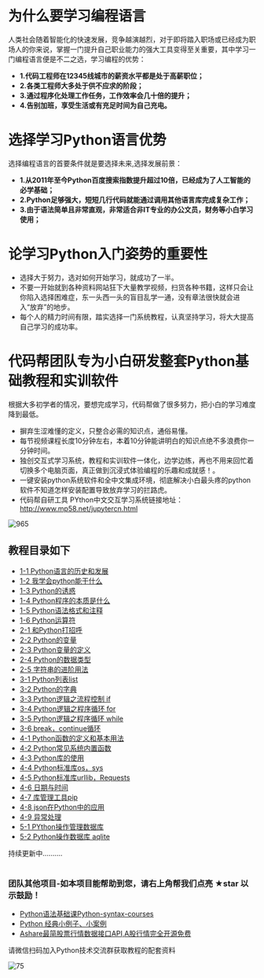 # 为什么要学习编程语言
人类社会随着智能化的快速发展，竞争越演越烈，对于即将踏入职场或已经成为职场人的你来说，掌握一门提升自己职业能力的强大工具变得至关重要，其中学习一门编程语言便是不二之选，学习编程的优势：
- **1.代码工程师在12345线城市的薪资水平都是处于高薪职位；**
- **2.各类工程师大多处于供不应求的阶段；**
- **3.通过程序化处理工作任务，工作效率会几十倍的提升；**
- **4.告别加班，享受生活或有充足时间为自己充电。**

# 选择学习Python语言优势
选择编程语言的首要条件就是要选择未来,选择发展前景：
- **1.从2011年至今Python百度搜索指数提升超过10倍，已经成为了人工智能的必学基础；**
- **2.Python足够强大，短短几行代码就能通过调用其他语言库完成复杂工作；**
- **3.由于语法简单且非常直观，非常适合非IT专业的办公文员，财务等小白学习使用；**

# 论学习Python入门姿势的重要性
- 选择大于努力，选对如何开始学习，就成功了一半。
- 不要一开始就到各种资料网站狂下大量教学视频，扫货各种书籍，这样只会让你陷入选择困难症，东一头西一头的盲目乱学一通，没有章法很快就会进入“放弃”的地步。
- 每个人的精力时间有限，踏实选择一门系统教程，认真坚持学习，将大大提高自己学习的成功率。

# 代码帮团队专为小白研发整套Python基础教程和实训软件
根据大多初学者的情况，要想完成学习，代码帮做了很多努力，把小白的学习难度降到最低。
- 摒弃生涩难懂的定义，只整合必需的知识点，通俗易懂。
- 每节视频课程长度10分钟左右，本着10分钟能讲明白的知识点绝不多浪费你一分钟时间。
- 独创交互式学习系统，教程和实训软件一体化，边学边练，再也不用来回忙着切换多个电脑页面，真正做到沉浸式体验编程的乐趣和成就感！。
- 一键安装python系统软件和全中文集成环境，彻底解决小白最头疼的python软件不知道怎样安装配置导致放弃学习的拦路虎。
- 代码帮自研工具  PYthon中文交互学习系统链接地址：http://www.mp58.net/jupytercn.html

![965](https://user-images.githubusercontent.com/103555341/163788209-479de33e-31ca-4595-b962-923c5d72a37e.jpg)



## 教程目录如下
- [1-1 Python语言的历史和发展](https://github.com/CodeBang06/Pythoncoder/blob/main/kc/kc11.md)
- [1-2 我学会python能干什么](https://github.com/CodeBang06/Pythoncoder/blob/main/kc/kc12.md)
- [1-3 Python的诱惑](https://github.com/CodeBang06/Pythoncoder/blob/main/kc/kc13.md)
- [1-4 Python程序的本质是什么](https://github.com/CodeBang06/Pythoncoder/blob/main/kc/kc14.md)
- [1-5 Python语法格式和注释](https://github.com/CodeBang06/Pythoncoder/blob/main/kc/kc15.md)
- [1-6 Python运算符](https://github.com/CodeBang06/Pythoncoder/blob/main/kc/kc16.md)
- [2-1 和Python打招呼](https://github.com/CodeBang06/Pythoncoder/blob/main/kc/kc21.md)
- [2-2 Python的变量](https://github.com/CodeBang06/Pythoncoder/blob/main/kc/kc22.md)
- [2-3 Python变量的定义](https://github.com/CodeBang06/Pythoncoder/blob/main/kc/kc23.md)
- [2-4 Python的数据类型](https://github.com/CodeBang06/Pythoncoder/blob/main/kc/kc24.md)
- [2-5 字符串的进阶用法](https://github.com/CodeBang06/Pythoncoder/blob/main/kc/kc25.md)
- [3-1 Python列表list](https://github.com/CodeBang06/Pythoncoder/blob/main/kc/kc31.md)
- [3-2 Python的字典](https://github.com/CodeBang06/Pythoncoder/blob/main/kc/kc32.md)
- [3-3 Python逻辑之流程控制 if](https://github.com/CodeBang06/Pythoncoder/blob/main/kc/kc33.md)
- [3-4 Python逻辑之程序循环 for](https://github.com/CodeBang06/Pythoncoder/blob/main/kc/kc34.md)
- [3-5 Python逻辑之程序循环 while](https://github.com/CodeBang06/Pythoncoder/blob/main/kc/kc35.md)
- [3-6 break，continue循环](https://github.com/CodeBang06/Pythoncoder/blob/main/kc/kc36.md)
- [4-1 Python函数的定义和基本用法](https://github.com/CodeBang06/Pythoncoder/blob/main/kc/kc41.md)
- [4-2 Python常见系统内置函数](https://github.com/CodeBang06/Pythoncoder/blob/main/kc/kc42.md)
- [4-3 Python库的使用](https://github.com/CodeBang06/Pythoncoder/blob/main/kc/kc43.md)
- [4-4 Python标准库os，sys](https://github.com/CodeBang06/Pythoncoder/blob/main/kc/kc44.md)
- [4-5 Python标准库urllib，Requests](https://github.com/CodeBang06/Pythoncoder/blob/main/kc/kc45.md)
- [4-6 日期与时间](https://github.com/CodeBang06/Pythoncoder/blob/main/kc/kc46.md)
- [4-7 库管理工具pip](https://github.com/CodeBang06/Pythoncoder/blob/main/kc/kc47.md)
- [4-8 json在Python中的应用](https://github.com/CodeBang06/Pythoncoder/blob/main/kc/kc48.md)
- [4-9 异常处理](https://github.com/CodeBang06/Pythoncoder/blob/main/kc/kc49.md)
- [5-1 PYthon操作管理数据库](https://github.com/CodeBang06/Pythoncoder/blob/main/kc/kc51.md)
- [5-2 Python操作数据库 aqlite](https://github.com/CodeBang06/Pythoncoder/blob/main/kc/kc52.md)

持续更新中..........
#
### 团队其他项目-如本项目能帮助到您，请右上角帮我们点亮 ★star 以示鼓励！
- [Python语法基础课Python-syntax-courses](https://github.com/CodeBang06/Python-syntax-courses)
- [Python 经典小例子、小案例](https://github.com/CodeBang06/python-examples)
- [Ashare最简股票行情数据接口API,A股行情完全开源免费](https://github.com/CodeBang06/Ashare)

请微信扫码加入Python技术交流群获取教程的配套资料

![75](https://user-images.githubusercontent.com/103555341/163770456-42dbd01a-60c2-48f4-9321-04849ac35436.jpg)



